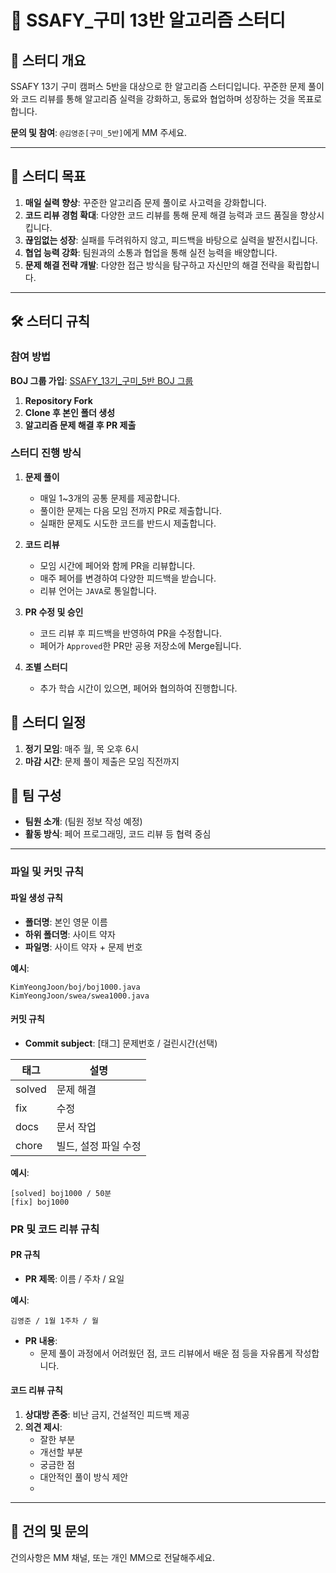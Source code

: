 
# 🚀 SSAFY_구미 13반 알고리즘 스터디

## 🎯 스터디 개요

SSAFY 13기 구미 캠퍼스 5반을 대상으로 한 알고리즘 스터디입니다. 꾸준한 문제 풀이와 코드 리뷰를 통해 알고리즘 실력을 강화하고, 동료와 협업하며 성장하는 것을 목표로 합니다.

**문의 및 참여**: `@김영준[구미_5반]`에게 MM 주세요.

---

## 📌 스터디 목표

1. **매일 실력 향상**: 꾸준한 알고리즘 문제 풀이로 사고력을 강화합니다.
2. **코드 리뷰 경험 확대**: 다양한 코드 리뷰를 통해 문제 해결 능력과 코드 품질을 향상시킵니다.
3. **끊임없는 성장**: 실패를 두려워하지 않고, 피드백을 바탕으로 실력을 발전시킵니다.
4. **협업 능력 강화**: 팀원과의 소통과 협업을 통해 실전 능력을 배양합니다.
5. **문제 해결 전략 개발**: 다양한 접근 방식을 탐구하고 자신만의 해결 전략을 확립합니다.

---

## 🛠️ 스터디 규칙

### 참여 방법

**BOJ 그룹 가입**: [SSAFY_13기_구미_5반 BOJ 그룹](https://www.acmicpc.net/group/22689)

1. **Repository Fork**
2. **Clone 후 본인 폴더 생성**
3. **알고리즘 문제 해결 후 PR 제출**

### 스터디 진행 방식

1. **문제 풀이**
    - 매일 1~3개의 공통 문제를 제공합니다.
    - 풀이한 문제는 다음 모임 전까지 PR로 제출합니다.
    - 실패한 문제도 시도한 코드를 반드시 제출합니다.

2. **코드 리뷰**
    - 모임 시간에 페어와 함께 PR을 리뷰합니다.
    - 매주 페어를 변경하여 다양한 피드백을 받습니다.
    - 리뷰 언어는 `JAVA`로 통일합니다.

3. **PR 수정 및 승인**
    - 코드 리뷰 후 피드백을 반영하여 PR을 수정합니다.
    - 페어가 `Approved`한 PR만 공용 저장소에 Merge됩니다.

4. **조별 스터디**
    - 추가 학습 시간이 있으면, 페어와 협의하여 진행합니다.

## 📅 스터디 일정

1. **정기 모임**: 매주 월, 목 오후 6시
2. **마감 시간**: 문제 풀이 제출은 모임 직전까지

## 👥 팀 구성

- **팀원 소개**: (팀원 정보 작성 예정)
- **활동 방식**: 페어 프로그래밍, 코드 리뷰 등 협력 중심

---

### 파일 및 커밋 규칙

#### 파일 생성 규칙

- **폴더명**: 본인 영문 이름
- **하위 폴더명**: 사이트 약자
- **파일명**: 사이트 약자 + 문제 번호

**예시**:
```
KimYeongJoon/boj/boj1000.java
KimYeongJoon/swea/swea1000.java
```

#### 커밋 규칙

- **Commit subject**: [태그] 문제번호 / 걸린시간(선택)

| 태그   | 설명                 |
|--------|----------------------|
| solved | 문제 해결            |
| fix    | 수정                 |
| docs   | 문서 작업            |
| chore  | 빌드, 설정 파일 수정 |

**예시**:
```
[solved] boj1000 / 50분
[fix] boj1000
```

### PR 및 코드 리뷰 규칙

#### PR 규칙

- **PR 제목**: 이름 / 주차 / 요일

**예시**:
```
김영준 / 1월 1주차 / 월
```

- **PR 내용**:
    - 문제 풀이 과정에서 어려웠던 점, 코드 리뷰에서 배운 점 등을 자유롭게 작성합니다.

#### 코드 리뷰 규칙

1. **상대방 존중**: 비난 금지, 건설적인 피드백 제공
2. **의견 제시**:
    - 잘한 부분
    - 개선할 부분
    - 궁금한 점
    - 대안적인 풀이 방식 제안
    - 
---

## 💬 건의 및 문의

건의사항은 MM 채널, 또는 개인 MM으로 전달해주세요.
